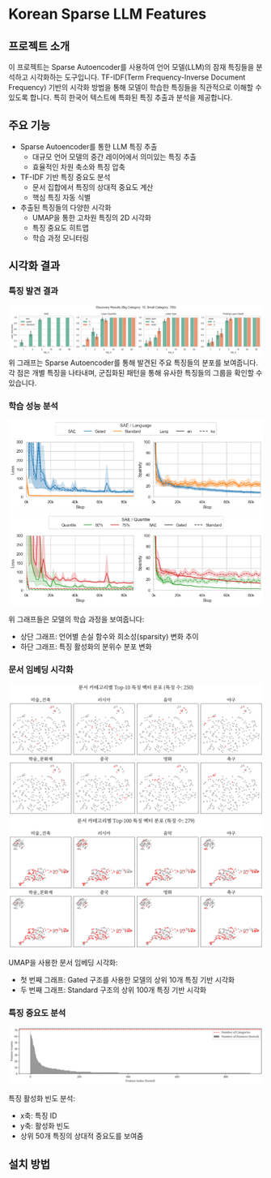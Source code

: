 # Korean Sparse LLM Features

## 프로젝트 소개
이 프로젝트는 Sparse Autoencoder를 사용하여 언어 모델(LLM)의 잠재 특징들을 분석하고 시각화하는 도구입니다. TF-IDF(Term Frequency-Inverse Document Frequency) 기반의 시각화 방법을 통해 모델이 학습한 특징들을 직관적으로 이해할 수 있도록 합니다. 특히 한국어 텍스트에 특화된 특징 추출과 분석을 제공합니다.

## 주요 기능
- Sparse Autoencoder를 통한 LLM 특징 추출
  - 대규모 언어 모델의 중간 레이어에서 의미있는 특징 추출
  - 효율적인 차원 축소와 특징 압축
- TF-IDF 기반 특징 중요도 분석
  - 문서 집합에서 특징의 상대적 중요도 계산
  - 핵심 특징 자동 식별
- 추출된 특징들의 다양한 시각화
  - UMAP을 통한 고차원 특징의 2D 시각화
  - 특징 중요도 히트맵
  - 학습 과정 모니터링

## 시각화 결과

### 특징 발견 결과
<img src="assets/discovery_results.png">
위 그래프는 Sparse Autoencoder를 통해 발견된 주요 특징들의 분포를 보여줍니다. 각 점은 개별 특징을 나타내며, 군집화된 패턴을 통해 유사한 특징들의 그룹을 확인할 수 있습니다.

### 학습 성능 분석
<img src="assets/loss_sparsity_lang.png">
<img src="assets/loss_sparsity_quantile.png">

위 그래프들은 모델의 학습 과정을 보여줍니다:
- 상단 그래프: 언어별 손실 함수와 희소성(sparsity) 변화 추이
- 하단 그래프: 특징 활성화의 분위수 분포 변화

### 문서 임베딩 시각화
<img src="assets/exaone_8b_train_ko_gated_q2_topk10_umap.png">
<img src="assets/exaone_8b_train_ko_standard_q2_topk100_umap.png">

UMAP을 사용한 문서 임베딩 시각화:
- 첫 번째 그래프: Gated 구조를 사용한 모델의 상위 10개 특징 기반 시각화
- 두 번째 그래프: Standard 구조의 상위 100개 특징 기반 시각화

### 특징 중요도 분석
<img src="assets/exaone_8b_train_ko_gated_q2_topk50_feature_counts.png">

특징 활성화 빈도 분석:
- x축: 특징 ID
- y축: 활성화 빈도
- 상위 50개 특징의 상대적 중요도를 보여줌

## 설치 방법